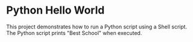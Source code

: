 # Python Hello World

This project demonstrates how to run a Python script using a Shell script. The Python script prints "Best School" when executed.

